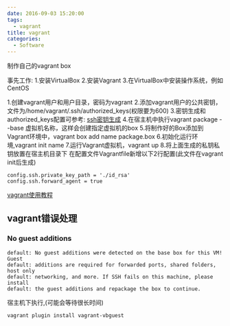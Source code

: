```yaml
---
date: 2016-09-03 15:20:00
tags:
  - vagrant
title: vagrant
categories:
  - Software
---
```


制作自己的vagrant box

事先工作:
1.安装VirtualBox
2.安装Vagrant
3.在VirtualBox中安装操作系统，例如 CentOS

1.创建vagrant用户和用户目录，密码为vagrant
2.添加vagrant用户的公共密钥，文件为/home/vagrant/.ssh/authorized_keys(权限要为600)
3.密钥生成和authorized_keys配置可参考:  [ssh密钥生成](http://blog.jbface.com/post/linux/sshmi-yao)
4.在宿主机中执行vagrant package --base 虚拟机名称，这样会创建指定虚拟机的box
5.将制作好的Box添加到Vagrant环境中，vagrant box add name package.box
6.初始化运行环境,vagrant init name
7.运行Vagrant虚拟机，vagrant up
8.将上面生成的私钥私钥放置在宿主机目录下
在配置文件Vagrantfile新增以下2行配置(此文件在vagrant init后生成)

    config.ssh.private_key_path = './id_rsa'
    config.ssh.forward_agent = true

[vagrant使用教程](https://github.com/astaxie/Go-in-Action/blob/master/ebook/zh/01.3.md)

## vagrant错误处理
### No guest additions
    default: No guest additions were detected on the base box for this VM! Guest
    default: additions are required for forwarded ports, shared folders, host only
    default: networking, and more. If SSH fails on this machine, please install
    default: the guest additions and repackage the box to continue.
宿主机下执行,(可能会等待很长时间)

    vagrant plugin install vagrant-vbguest
